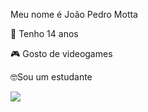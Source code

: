 Meu nome é João Pedro Motta

🎂 Tenho 14 anos

🎮 Gosto de videogames

🤓Sou um estudante

![](https://i.makeagif.com/media/9-09-2015/FbtqY4.gif)
